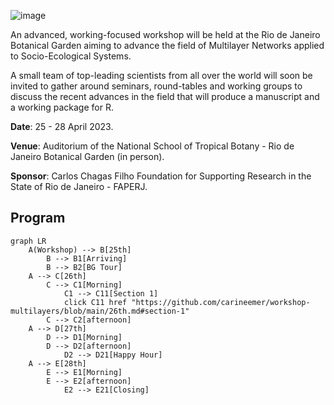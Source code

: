![image](https://cloud.jbrj.gov.br/apps/files_sharing/publicpreview/7xxMxJSAPx9LE4X?x=1320&y=369&a=true&file=multiNet2.png&scalingup=0)

An advanced, working-focused workshop will be held at the Rio de Janeiro Botanical Garden aiming to advance the field of Multilayer Networks applied to Socio-Ecological Systems.

A small team of top-leading scientists from all over the world will soon be invited to gather around seminars, round-tables and working groups to discuss the recent advances in the field that will produce a manuscript and a working package for R.

__Date__: 25 - 28 April 2023.

__Venue__: Auditorium of the National School of Tropical Botany - Rio de Janeiro Botanical Garden (in person).

__Sponsor__: Carlos Chagas Filho Foundation for Supporting Research in the State of Rio de Janeiro - FAPERJ.

## Program

```mermaid
graph LR
    A(Workshop) --> B[25th]
        B --> B1[Arriving]
        B --> B2[BG Tour]
    A --> C[26th]
        C --> C1[Morning]
            C1 --> C11[Section 1]
            click C11 href "https://github.com/carineemer/workshop-multilayers/blob/main/26th.md#section-1"
        C --> C2[afternoon]
    A --> D[27th]
        D --> D1[Morning]
        D --> D2[afternoon]
            D2 --> D21[Happy Hour]
    A --> E[28th]
        E --> E1[Morning]
        E --> E2[afternoon] 
            E2 --> E21[Closing]  
  ```
